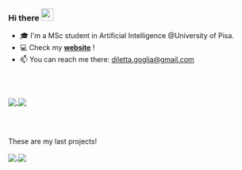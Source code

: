 ### Hi there <img src="https://media.giphy.com/media/hvRJCLFzcasrR4ia7z/giphy.gif" width="25px">

- 🎓 I'm a MSc student in Artificial Intelligence @University of Pisa.
- 💻 Check my <a href="https://dilettagoglia.netlify.app/"><b>website</b></a> !
- 📫 You can reach me there: <a href= "mailto:diletta.goglia@gmail.com">diletta.goglia@gmail.com</a>

<br/><br/>

<a href="">
  <img align="center" src="https://github-readme-stats.vercel.app/api?username=dilettagoglia&show_icons=true&theme=calm" />
</a>
<a href="">
  <img align="center" src="https://github-readme-stats.vercel.app/api/top-langs/?username=dilettagoglia&layout=compact&theme=calm" />
</a>

<br/><br/>

These are my last projects!

<a href="https://github.com/dilettagoglia/Signal-Processing">
  <img align="center" src="https://github-readme-stats.vercel.app/api/pin/?username=dilettagoglia&repo=Signal-Processing&theme=calm" />
</a>
<a href="https://github.com/dilettagoglia/DataMining">
  <img align="center" src="https://github-readme-stats.vercel.app/api/pin/?username=dilettagoglia&repo=DataMining&theme=calm" />
</a>

<!--
**dilettagoglia/dilettagoglia** is a ✨ _special_ ✨ repository because its `README.md` (this file) appears on your GitHub profile.

Here are some ideas to get you started:

- 🔭 I’m currently working on ...
- 🌱 I’m currently learning ...
- 👯 I’m looking to collaborate on ...
- 🤔 I’m looking for help with ...
- 💬 Ask me about ...
- 📫 How to reach me: ...
- 😄 Pronouns: ...
- ⚡ Fun fact: ...
-->
